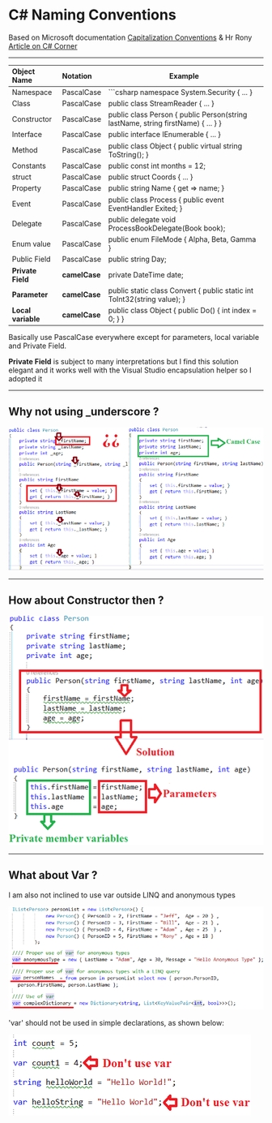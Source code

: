 # C# Naming Conventions

Based on Microsoft documentation [Capitalization Conventions](https://docs.microsoft.com/en-us/dotnet/standard/design-guidelines/capitalization-conventions) & Hr Rony [Article on C# Corner](https://www.c-sharpcorner.com/article/stop-use-var-everywhere-and-think-before-use-underscore-with-private-variable-in/) 

___

| Object Name               | Notation   | Example                                                                              |
|:--------------------------|:-----------|--------------------------------------------------------------------------------------
| Namespace                 | PascalCase | ```csharp namespace System.Security { ... } |
| Class                     | PascalCase | public class StreamReader { ... } |
| Constructor               | PascalCase | public class Person { public Person(string lastName, string firstName) { ... } } |
| Interface                 | PascalCase | public interface IEnumerable { ... } |
| Method                    | PascalCase | public class Object { public virtual string ToString(); } |
| Constants                 | PascalCase | public const int months = 12; |
| struct                    | PascalCase | public struct Coords { ... } |
| Property                  | PascalCase | public string Name { get => name; } |
| Event                     | PascalCase | public class Process { public event EventHandler Exited; } |
| Delegate                  | PascalCase | public delegate void ProcessBookDelegate(Book book); |
| Enum value                | PascalCase | public enum FileMode { Alpha, Beta, Gamma } |
| Public Field              | PascalCase | public string Day; |
| **Private Field**         | **camelCase**  | private DateTime date; |
| **Parameter**             | **camelCase**  | public static class Convert { public static int ToInt32(string value); } |
| **Local variable**        | **camelCase**  | public class Object { public Do() { int index = 0; } } |

Basically use PascalCase everywhere except for parameters, local variable and Private Field.

**Private Field** is subject to many interpretations but I find this solution elegant and it works well with the Visual Studio encapsulation helper so I adopted it

___


## Why not using _underscore ?

![Alt text](/asset/underscore.png?raw=true "Why not using _underscore")

___


## How about Constructor then ?

![Alt text](/asset/constructor.png?raw=true "About Constructor")

___


## What about Var ?

I am also not inclined to use var outside LINQ and anonymous types

![Alt text](/asset/vargood.png?raw=true "Good use of var")

'var' should not be used in simple declarations, as shown below:

![Alt text](/asset/varbad.png?raw=true "Bad use of var")
